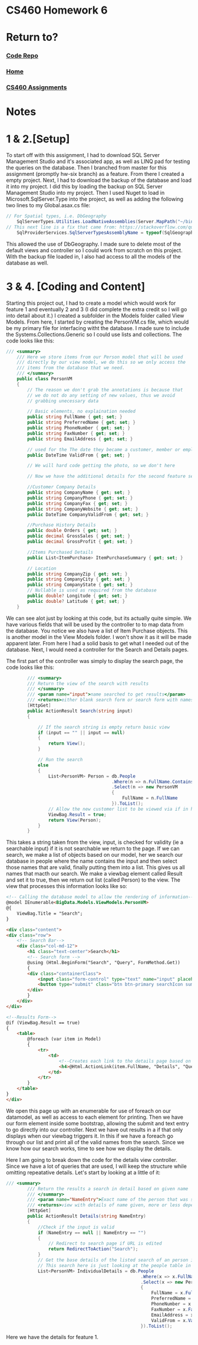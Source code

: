 # CS460 Homework 6

# Return to?
### [Code Repo](https://github.com/Alex-Bishop1296/Alex-Bishop1296.github.io) 
### [Home](../index.md) 
### [CS460 Assignments](cls-cs460.md) 

# Notes

# 1 & 2.[Setup] 
To start off with this assignment, I had to download SQL Server Management Studio and it's associated app, as well as LINQ pad for testing the queries on the database. Then I branched from master for this assignment (promptly hw-six branch) as a feature. From there I created a empty project. Next, I had to download the backup of the database and load it into my project. I did this by loading the backup on SQL Server Management Studio into my project. Then I used Nuget to load in Microsoft.SqlServer.Type into the project, as well as adding the following two lines to my Global.asax.cs file:

```csharp
// For Spatial types, i.e. DbGeography
    SqlServerTypes.Utilities.LoadNativeAssemblies(Server.MapPath("~/bin"));
// This next line is a fix that came from: https://stackoverflow.com/questions/13174197/microsoft-sqlserver-types-version-10-or-higher-could-not-be-found-on-azure/40166192#40166192
    SqlProviderServices.SqlServerTypesAssemblyName = typeof(SqlGeography).Assembly.FullName;
```

This allowed the use of DbGeography. I made sure to delete most of the default views and controller so I could work from scratch on this project. With the backup file loaded in, I also had access to all the models of the database as well.

# 3 & 4. [Coding and Content]
Starting this project out, I had to create a model which would work for feature 1 and eventually 2 and 3 (I did complete the extra credit so I will go into detail about it.) I created a subfolder in the Models folder called View Models. From here, I started by creating the PersonVM.cs file, which would be my primary file for interfacing witht the database. I made sure to include the Systems.Collections.Generic so I could use lists and collections. The code looks like this:

```csharp
/// <summary>
    /// Here we store items from our Person model that will be used
    /// directly by our view model, we do this so we only access the
    /// items from the database that we need.
    /// </summary>
    public class PersonVM
    {
        // The reason we don't grab the annotations is because that
        // we do not do any setting of new values, thus we avoid
        // grabbing unecessary data

        // Basic elements, no explaination needed
        public string FullName { get; set; }
        public string PreferredName { get; set; }
        public string PhoneNumber { get; set; }
        public string FaxNumber { get; set; }
        public string EmailAddress { get; set; }

        // used for the The date they became a customer, member or employee
        public DateTime ValidFrom { get; set; }

        // We will hard code getting the photo, so we don't here

        // Now we have the additional details for the second feature set

        //Customer Company Details
        public string CompanyName { get; set; }
        public string CompanyPhone { get; set; }
        public string CompanyFax { get; set; }
        public string CompanyWebsite { get; set; }
        public DateTime CompanyValidFrom { get; set; }

        //Purchase History Details
        public double Orders { get; set; }
        public decimal GrossSales { get; set; }
        public decimal GrossProfit { get; set; }

        //Items Purchased Details
        public List<ItemPurchase> ItemPurchaseSummary { get; set; }

        // Location
        public string CompanyZip { get; set; }
        public string CompanyCity { get; set; }
        public string CompanyState { get; set; }
        // Nullable is used as required from the database
        public double? Longitude { get; set; }
        public double? Latitude { get; set; }
    }
```

We can see alot just by looking at this code, but its actually quite simple. We have various fields that will be used by the controller to to map data from the database. You notice we also have a list of Item Purchase objects. This is another model in the View Models folder. I won't show it as it will be made apparent later. From here I had a solid basis to get what I needed out of the database. Next, I would need a controller for the Search and Details pages.

The first part of the controller was simply to display the search page, the code looks like this:

```csharp
        /// <summary>
        /// Return the view of the search with results
        /// </summary>
        /// <param name="input">name searched to get results</param>
        /// <returns>either blank search form or search form with names view</returns>
        [HttpGet]
        public ActionResult Search(string input)
        {

            // If the search string is empty return basic view
            if (input == "" || input == null)
            {
                return View();
            }

            // Run the search
            else
            {
                List<PersonVM> Person = db.People
                                        .Where(n => n.FullName.Contains(input))
                                        .Select(n => new PersonVM
                                        {
                                            FullName = n.FullName
                                        }).ToList();
                // Allow the new customer list to be viewed via if in html
                ViewBag.Result = true;
                return View(Person);
            }
        }
```

This takes a string taken from the view, input, is checked for validity (ie a searchable input) if it is not searchable we return to the page. If we can search, we make a list of objects based on our model, her we search our database in people where the name contains the input and then select those names that are valid, finally putting them into a list. This gives us all names that macth our search. We make a viewbag element called Result and set it to true, then we return out list (called Person) to the view. The view that processes this information looks like so:

```html
<!-- Calling the database model to allow the rendering of information-->
@model IEnumerable<BigData.Models.ViewModels.PersonVM>
@{
    ViewBag.Title = "Search";
}

<div class="content">
<div class="row">
    <!-- Search Bar-->
    <div class="col-md-12">
        <h1 class="text-center">Search</h1>
        <!-- Search form -->
        @using (Html.BeginForm("Search", "Query", FormMethod.Get))
        {
        <div class="containerClass">
            <input class="form-control" type="text" name="input" placeholder="Search by client name" />
            <button type="submit" class="btn btn-primary searchIcon sumbitClass">Search</button>
        </div>
        }
    </div>
</div>

<!--Results Form-->
@if (ViewBag.Result == true)
{
    <table>
        @foreach (var item in Model)
        {
            <tr>
                <td>
                    <!--Creates each link to the details page based on the names searched-->
                    <h4>@Html.ActionLink(item.FullName, "Details", "Query", new { NameEntry = item.FullName }, null)</h4>
                </td>
            </tr>
        }
    </table>
}
</div>
```

We open this page up with an enumerable for use of foreach on our datamodel, as well as access to each element for printing. Then we have our form element inside some bootstrap, allowing the submit and text entry to go directly into our controller. Next we have out results in a if that only displays when our viewbag triggers it. In this if we have a foreach go through our list and print all of the valid names from the search. Since we know how our search works, time to see how we display the details.

Here I am going to break down the code for the details view controller. Since we have a lot of queries that are used, I will keep the structure while omitting repeatative details. Let's start by looking at a little of it:

```csharp
/// <summary>
        /// Return the results a search in detail based on given name
        /// </summary>
        /// <param name="NameEntry">Exact name of the person that was searched for</param>
        /// <returns>view with details of name given, more or less depending if the customer is with a company</returns>
        [HttpGet]
        public ActionResult Details(string NameEntry)
        {
            //Check if the input is valid
            if (NameEntry == null || NameEntry == "")
            {
                // Redirect to search page if URL is edited
                return RedirectToAction("Search");
            }
            // Get the base details of the listed search of an person in the system
            // This search here is just looking at the people table in the database where the fullname is equal to the one we were given by the parameter
            List<PersonVM> IndividualDetails = db.People
                                                   .Where(x => x.FullName.Equals(NameEntry))
                                                   .Select(x => new PersonVM
                                                   {
                                                       FullName = x.FullName,
                                                       PreferredName = x.PreferredName,
                                                       PhoneNumber = x.PhoneNumber,
                                                       FaxNumber = x.FaxNumber,
                                                       EmailAddress = x.EmailAddress,
                                                       ValidFrom = x.ValidFrom,
                                                   }).ToList();
```

Here we have the details for feature 1.